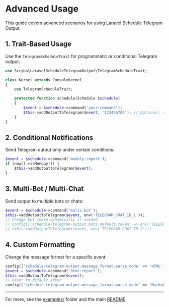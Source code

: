 # Advanced Usage

This guide covers advanced scenarios for using Laravel Schedule Telegram Output.

## 1. Trait-Based Usage

Use the `TelegramScheduleTrait` for programmatic or conditional Telegram output:

```php
use Scryba\LaravelScheduleTelegramOutput\TelegramScheduleTrait;

class Kernel extends ConsoleKernel
{
    use TelegramScheduleTrait;

    protected function schedule(Schedule $schedule)
    {
        $event = $schedule->command('your:command');
        $this->addOutputToTelegram($event, '123456789'); // Optional: specify chat ID
    }
}
```

## 2. Conditional Notifications

Send Telegram output only under certain conditions:

```php
$event = $schedule->command('weekly:report');
if (now()->isMonday()) {
    $this->addOutputToTelegram($event);
}
```

## 3. Multi-Bot / Multi-Chat

Send output to multiple bots or chats:

```php
$event = $schedule->command('multi:bot');
$this->addOutputToTelegram($event, env('TELEGRAM_CHAT_ID_1'));
// Change bot token dynamically if needed
// config(['schedule-telegram-output.bots.default.token' => env('TELEGRAM_BOT_TOKEN_2')]);
// $this->addOutputToTelegram($event, env('TELEGRAM_CHAT_ID_2'));
```

## 4. Custom Formatting

Change the message format for a specific event:

```php
config(['schedule-telegram-output.message_format.parse_mode' => 'HTML']);
$event = $schedule->command('html:report');
$this->addOutputToTelegram($event);
// Reset to default after
config(['schedule-telegram-output.message_format.parse_mode' => 'MarkdownV2']);
```

---

For more, see the [examples/](../examples/) folder and the main [README](../README.md).
